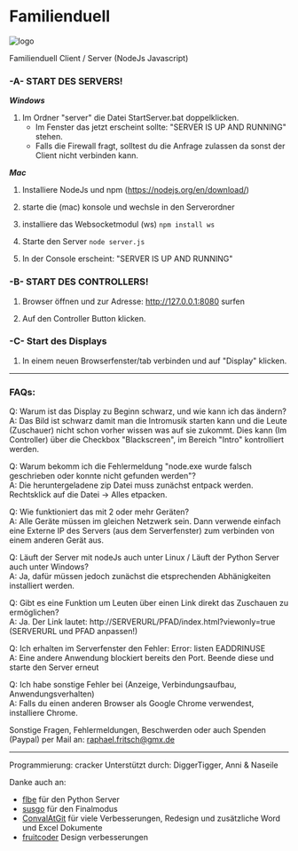 # Familienduell

![logo](./web/img/logo.png)

Familienduell Client / Server (NodeJs Javascript)

### -A- START DES SERVERS!

___Windows___
1. Im Ordner "server" die Datei StartServer.bat doppelklicken.
   * Im Fenster das jetzt erscheint sollte: "SERVER IS UP AND RUNNING" stehen.
   * Falls die Firewall fragt, solltest du die Anfrage zulassen da sonst der Client nicht verbinden kann.

___Mac___

1. Installiere NodeJs und npm (https://nodejs.org/en/download/)

2. starte die (mac) konsole und wechsle in den Serverordner

3. installiere das Websocketmodul (ws)
`npm install ws`

4. Starte den Server
`node server.js`

5. In der Console erscheint: "SERVER IS UP AND RUNNING"

### -B- START DES CONTROLLERS!

1. Browser öffnen und zur Adresse: http://127.0.0.1:8080 surfen

2. Auf den Controller Button klicken.

### -C- Start des Displays

1. In einem neuen Browserfenster/tab verbinden und auf "Display" klicken.


---------------------------

### FAQs:
Q: Warum ist das Display zu Beginn schwarz, und wie kann ich das ändern?   
A: Das Bild ist schwarz damit man die Intromusik starten kann und die Leute (Zuschauer) nicht schon vorher wissen was auf sie zukommt.
   Dies kann (Im Controller) über die Checkbox "Blackscreen", im Bereich "Intro" kontrolliert werden.

Q: Warum bekomm ich die Fehlermeldung "node.exe wurde falsch geschrieben oder konnte nicht gefunden werden"?<br>
A: Die heruntergeladene zip Datei muss zunächst entpack werden. Rechtsklick auf die Datei -> Alles etpacken.

Q: Wie funktioniert das mit 2 oder mehr Geräten?   
A: Alle Geräte müssen im gleichen Netzwerk sein. Dann verwende einfach eine Externe IP des Servers (aus dem Serverfenster) zum verbinden von einem anderen Gerät aus.

Q: Läuft der Server mit nodeJs auch unter Linux / Läuft der Python Server auch unter Windows?    
A: Ja, dafür müssen jedoch zunächst die etsprechenden Abhänigkeiten installiert werden.

Q: Gibt es eine Funktion um Leuten über einen Link direkt das Zuschauen zu ermöglichen?   
A: Ja. Der Link lautet: http://SERVERURL/PFAD/index.html?viewonly=true (SERVERURL und PFAD anpassen!)

Q: Ich erhalten im Serverfenster den Fehler: Error: listen EADDRINUSE   
A: Eine andere Anwendung blockiert bereits den Port. Beende diese und starte den Server erneut

Q: Ich habe sonstige Fehler bei (Anzeige, Verbindungsaufbau, Anwendungsverhalten)   
A: Falls du einen anderen Browser als Google Chrome verwendest, installiere Chrome.

Sonstige Fragen, Fehlermeldungen, Beschwerden oder auch Spenden (Paypal) per Mail an: raphael.fritsch@gmx.de

---------------------------

Programmierung: cracker
Unterstützt durch: DiggerTigger, Anni & Naseile

Danke auch an: 
 * [flbe](https://github.com/flbe) für den Python Server
 * [susgo](https://github.com/susgo) für den Finalmodus
 * [ConvalAtGit](https://github.com/ConvalAtGit) für viele Verbesserungen, Redesign und zusätzliche Word und Excel Dokumente
 * [fruitcoder](https://github.com/fruitcoder/) Design verbesserungen
